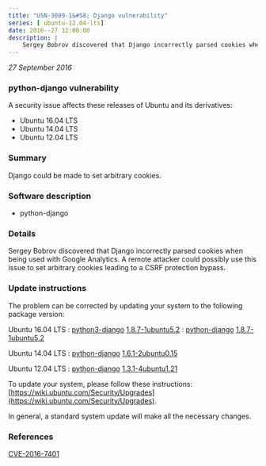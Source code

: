 ```yaml
---
title: "USN-3089-1&#58; Django vulnerability"
series: [ ubuntu-12.04-lts]
date: 2016--27 12:00:00
description: |
    Sergey Bobrov discovered that Django incorrectly parsed cookies when being used with Google Analytics. A remote attacker could possibly use this issue to set arbitrary cookies leading to a CSRF protection bypass. 
--- 
```

 
 

*27 September 2016*

### python-django vulnerability

A security issue affects these releases of Ubuntu and its derivatives:

* Ubuntu 16.04 LTS
* Ubuntu 14.04 LTS
* Ubuntu 12.04 LTS

### Summary

Django could be made to set arbitrary cookies. 

### Software description

* python-django 

### Details

Sergey Bobrov discovered that Django incorrectly parsed cookies when being used with Google Analytics. A remote attacker could possibly use this issue to set arbitrary cookies leading to a CSRF protection bypass. 

### Update instructions

The problem can be corrected by updating your system to the following package version:

Ubuntu 16.04 LTS
 : [python3-django](https://launchpad.net/ubuntu/+source/python-django) <span> [1.8.7-1ubuntu5.2](https://launchpad.net/ubuntu/+source/python-django/1.8.7-1ubuntu5.2) </span> 
 : [python-django](https://launchpad.net/ubuntu/+source/python-django) <span> [1.8.7-1ubuntu5.2](https://launchpad.net/ubuntu/+source/python-django/1.8.7-1ubuntu5.2) </span> 

Ubuntu 14.04 LTS
 : [python-django](https://launchpad.net/ubuntu/+source/python-django) <span> [1.6.1-2ubuntu0.15](https://launchpad.net/ubuntu/+source/python-django/1.6.1-2ubuntu0.15) </span> 

Ubuntu 12.04 LTS
 : [python-django](https://launchpad.net/ubuntu/+source/python-django) <span> [1.3.1-4ubuntu1.21](https://launchpad.net/ubuntu/+source/python-django/1.3.1-4ubuntu1.21) </span> 

To update your system, please follow these instructions: [https://wiki.ubuntu.com/Security/Upgrades](https://wiki.ubuntu.com/Security/Upgrades).

In general, a standard system update will make all the necessary changes. 

### References

 
 [CVE-2016-7401](http://people.ubuntu.com/~ubuntu-security/cve/CVE-2016-7401)
 

